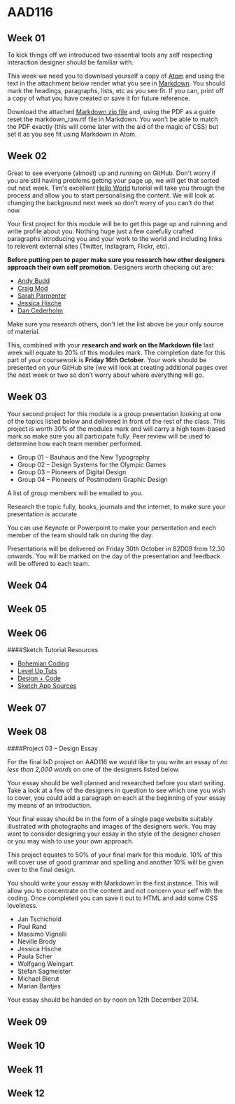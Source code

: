 AAD116
======

Week 01
-------

To kick things off we introduced two essential tools any self respecting interaction designer should be familiar with. 

This week we need you to download yourself a copy of [Atom](https://atom.io) and using the text in the attachment below render what you see in [Markdown](http://daringfireball.net/projects/markdown/basics). You should mark the headings, paragraphs, lists, etc as you see fit. If you can, print off a copy of what you have created or save it for future reference.

Download the attached [Markdown zip file](http://pixelpaper.org/ixd/week01_markdown.zip) and, using the PDF as a guide reset the markdown_raw.rtf file in Markdown. You won’t be able to match the PDF exactly (this will come later with the aid of the magic of CSS) but set it as you see fit using Markdown in Atom.


Week 02
-------

Great to see everyone (almost) up and running on GitHub. Don't worry if you are still having problems getting your page up, we will get that sorted out next week. Tim's excellent [Hello World](https://github.com/timpotter/hello-world-page) tutorial will take you through the process and allow you to start personalising the content. We will look at changing the background next week so don’t worry of you can’t do that now.

Your first project for this module will be to get this page up and ruinning and write profile about you. Nothing huge just a few carefully crafted paragraphs introducing you and your work to the world and including links to relevent external sites (Twitter, Instagram, Flickr, etc). 

**Before putting pen to paper make sure you research how other designers approach their own self promotion.** Designers worth checking out are:
- [Andy Budd](http://www.andybudd.com/about.htm)
- [Craig Mod](http://craigmod.com/about)
- [Sarah Parmenter](http://www.sazzy.co.uk/about)
- [Jessica Hische](http://jessicahische.is/anoversharer)
- [Dan Cederholm](http://simplebits.com/about)

Make sure you research others, don't let the list above be your only source of material.

This, combined with your **research and work on the Markdown file** last week will equate to 20% of this modules mark. The completion date for this part of your coursework is **Friday 16th October**. Your work should be presented on your GitHub site (we will look at creating additional pages over the next week or two so don’t worry about where everything will go.

Week 03
-------

Your second project for this module is a group presentation looking at one of the topics listed below and delivered in front of the rest of the class. This project is worth 30% of the modules mark and will carry a high team-based mark so make sure you all participate fully. Peer review will be used to determine how each team member performed.

- Group 01 – Bauhaus and the New Typography
- Group 02 – Design Systems for the Olympic Games
- Group 03 – Pioneers of Digital Design
- Group 04 – Pioneers of Postmodern Graphic Design

A list of group members will be emailed to you. 

Research the topic fully, books, journals and the internet, to make sure your presentation is accurate

You can use Keynote or Powerpoint to make your persentation and each member of the team should talk on during the day.

Presentations will be delivered on Friday 30th October in 82D09 from 12.30 onwards. You will be marked on the day of the presentation and feedback will be offered to each team.

Week 04
-------

Week 05
-------

Week 06
-------

####Sketch Tutorial Resources

- [Bohemian Coding](http://bohemiancoding.com/sketch/resources/video-tutorials)
- [Level Up Tuts](http://leveluptuts.com/tutorials/sketch-3-tutorials)
- [Design + Code](https://designcode.io/sketch)
- [Sketch App Sources](http://www.sketchappsources.com/tutorials-tips.html)

Week 07
-------

Week 08
-------

####Project 03 – Design Essay

For the final IxD project on AAD116 we would like to you write an essay of *no less than 2,000 words* on one of the designers listed below. 

Your essay should be well planned and researched before you start writing. Take a look at a few of the designers in question to see which one you wish to cover, you could add a paragraph on each at the beginning of your essay my means of an introduction.

Your final essay should be in the form of a single page website suitably illustrated with photographs and images of the designers work. You may want to consider designing your essay in the style of the designer chosen or you may wish to use your own approach.

This project equates to 50% of your final mark for this module. 10% of this will cover use of good grammar and spelling and another 10% will be given over to the final design.

You should write your essay with Markdown in the first instance. This will allow you to concentrate on the content and not concern your self with the coding. Once completed you can save it out to HTML and add some CSS loveliness.

- Jan Tschichold
- Paul Rand
- Massimo Vignelli
- Neville Brody
- Jessica Hische
- Paula Scher
- Wolfgang Weingart
- Stefan Sagmeister
- Michael Bierut
- Marian Bantjes

Your essay should be handed on by noon on 12th December 2014. 

Week 09
-------

Week 10
-------

Week 11
-------

Week 12
-------

